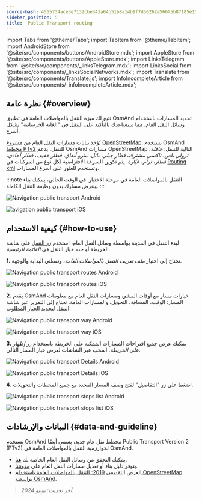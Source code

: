 ```yaml
---
source-hash: 4555734ace3e7132cbe343a64b51b8a14b9f7d50262e566f5b87185e156e7f36
sidebar_position: 5
title:  Public Transport routing
---
```

import Tabs from '@theme/Tabs';
import TabItem from '@theme/TabItem';
import AndroidStore from '@site/src/components/buttons/AndroidStore.mdx';
import AppleStore from '@site/src/components/buttons/AppleStore.mdx';
import LinksTelegram from '@site/src/components/_linksTelegram.mdx';
import LinksSocial from '@site/src/components/_linksSocialNetworks.mdx';
import Translate from '@site/src/components/Translate.js';
import InfoIncompleteArticle from '@site/src/components/_infoIncompleteArticle.mdx';




## نظرة عامة {#overview}

تتيح لك ميزة التنقل بالمواصلات العامة في تطبيق OsmAnd تحديد المسارات باستخدام وسائل النقل العام، مما سيساعدك بالتأكيد على التنقل في "الغابة الخرسانية" بشكل أسرع.

تُؤخذ بيانات مسارات النقل العام من مشروع [OpenStreetMap](http://openstreetmap.org/). يستخدم OsmAnd [مخطط PTv2](https://wiki.openstreetmap.org/wiki/Public_transport) للتنقل. يدعم OsmAnd مسارات OpenStreetMap التالية للتنقل: *حافلة*، *ترولي باص*، *تاكسي مشترك*، *قطار جبلي مائل*، *مترو أنفاق*، *قطار خفيف*، *قطار أحادي*، *قطار*، *ترام*، *عبّارة*. يتم تكوين السرعة الافتراضية لكل نوع من المركبات في [Routing xml](../../../technical/build-osmand/routing.md) وتستخدم للعثور على أسرع المسارات.

:::note
التنقل بالمواصلات العامة في مرحلة الاختبار. في الوقت الحالي، يمكنك بناء وعرض مسارك بدون وظيفة التنقل الكاملة.
:::

<Tabs groupId="operating-systems" queryString="current-os">

<TabItem value="android" label="أندرويد">

![Navigation public transport Android](@site/static/img/navigation/public/navigation_android.png)  

</TabItem>

<TabItem value="ios" label="iOS">  

![avigation public transport iOS](@site/static/img/navigation/public/navigation_ios.png)

</TabItem>

</Tabs>


## كيفية الاستخدام {#how-to-use}

لبدء التنقل في المدينة بواسطة وسائل النقل العام، استخدم [زر التنقل](../../widgets/map-buttons.md#directions) على شاشة الخريطة أو حدد خيار التنقل في *القائمة الرئيسية*.  

**1.** تحتاج إلى اختيار *ملف تعريف التنقل بالمواصلات العامة*، ونقطتي البداية والوجهة.  

<Tabs groupId="operating-systems" queryString="current-os">

<TabItem value="android" label="أندرويد">

![Navigation public transport routes Android](@site/static/img/navigation/public/navigation_public_android.png)

</TabItem>

<TabItem value="ios" label="iOS">  

![Navigation public transport routes iOS](@site/static/img/navigation/public/navigation_public_ios.png)

</TabItem>

</Tabs>

**2.** يقدم OsmAnd خيارات مسار مع أوقات المشي ومسارات النقل العام مع معلومات المسار: الوقت، المسافة، التحويل، والمسارات العامة. تحتاج إلى التمرير عبر شاشة التنقل لتحديد الخيار المطلوب.  

<Tabs groupId="operating-systems" queryString="current-os">

<TabItem value="android" label="أندرويد">

![Navigation public transport way Android](@site/static/img/navigation/public/navigation_way_android.png)

</TabItem>

<TabItem value="ios" label="iOS">  

![Navigation public transport way iOS](@site/static/img/navigation/public/navigation_way_ios.png)

</TabItem>

</Tabs>

**3.** يمكنك عرض جميع اقتراحات المسارات الممكنة على الخريطة باستخدام زر *إظهار على الخريطة*. اسحب عبر الشاشات لعرض خيار المسار التالي.

<Tabs groupId="operating-systems" queryString="current-os">

<TabItem value="android" label="أندرويد">

![Navigation public transport Details Android](@site/static/img/navigation/public/navigation_details_android.png)

</TabItem>

<TabItem value="ios" label="iOS">  

![Navigation public transport Details iOS](@site/static/img/navigation/public/navigation_details_ios.png)

</TabItem>

</Tabs>


**4.** اضغط على زر "التفاصيل" لفتح وصف المسار المحدد مع جميع المحطات والتحويلات.  

<Tabs groupId="operating-systems" queryString="current-os">

<TabItem value="android" label="أندرويد">

![Navigation public transport stops list Android](@site/static/img/navigation/public/navigation_stops_list_android.png)

</TabItem>

<TabItem value="ios" label="iOS">  

![Navigation public transport stops list iOS](@site/static/img/navigation/public/navigation_stops_list_ios.png)

</TabItem>

</Tabs>


## البيانات والإرشادات {#data-and-guideline}

يستخدم OsmAnd مخطط نقل عام جديد، يسمى أيضًا Public Transport Version 2 (PTv2) لخوارزمية التنقل بالمواصلات العامة في OsmAnd.

- يمكنك التحقق من وسائل النقل العام الخاصة بك [هنا](http://tools.geofabrik.de/osmi/).
- يتوفر دليل بناء أو تعديل مسارات النقل العام على [مدونتنا](https://osmand.net/blog/guideline-pt).
- العرض التقديمي [2019: التنقل بالمواصلات العامة باستخدام OpenStreetMap بواسطة OsmAnd](https://www.youtube.com/watch?v=SPab09kaWPc&ab_channel=StateoftheMap).

> *آخر تحديث: يونيو 2024.*